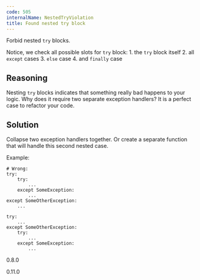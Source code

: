 ```yaml
---
code: 505
internalName: NestedTryViolation
title: Found nested try block
---
```


Forbid nested `try` blocks.

Notice, we check all possible slots for `try` block: 1. the `try` block
itself 2. all `except` cases 3. `else` case 4. and `finally` case

## Reasoning
Nesting `try` blocks indicates that something really bad happens to
your logic. Why does it require two separate exception handlers? It
is a perfect case to refactor your code.

## Solution
Collapse two exception handlers together. Or create a separate
function that will handle this second nested case.

Example:

    # Wrong:
    try:
        try:
            ...
        except SomeException:
            ...
    except SomeOtherException:
        ...
    
    try:
        ...
    except SomeOtherException:
        try:
            ...
        except SomeException:
            ...

<div class="versionadded">

0.8.0

</div>

<div class="versionchanged">

0.11.0

</div>